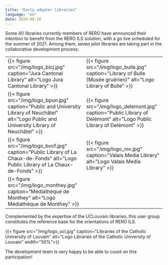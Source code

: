 ```yaml
---
title: "Early adopter libraries"
language: "en"
date: 2020-08-18
---
```


Some 40 libraries currently members of RERO have announced their intention to benefit from the RERO ILS solution, with a go live scheduled for the summer of 2021. Among them, seven pilot libraries are taking part in the collaborative development process:

|   |   |
| ------ | ----------- |
| {{< figure src="/img/logo_bicj.jpg" caption="Jura Cantonal Library" alt="Logo Jura Cantonal Library" >}} | {{< figure src="/img/logo_bulle.jpg" caption="Library of Bulle (Musée gruérien)" alt="Logo Library of Bulle" >}} |
| {{< figure src="/img/logo_bpun.jpg" caption="Public and University Library of Neuchâtel" alt="Logo Public and University Library of Neuchâtel" >}} | {{< figure src="/img/logo_delemont.jpg" caption="Public Library of Delémont" alt="Logo Public Library of Delémont" >}} |
| {{< figure src="/img/logo_bvcf.jpg" caption="Public Library of La Chaux-de-Fonds" alt="Logo Public Library of La Chaux-de-Fonds" >}} | {{< figure src="/img/logo_mv.jpg" caption="Valais Media Library" alt="Logo Valais Media Library" >}} |
| {{< figure src="/img/logo_monthey.jpg" caption="Médiathèque de Monthey" alt="Logo Médiathèque de Monthey" >}} | |

Complemented by the expertise of the UCLouvain libraries, this user group constitutes the reference base for the orientations of RERO ILS.

{{< figure src="/img/logo_ucl.jpg" caption="Libraries of the Catholic University of Louvain" alt="Logo Libraries of the Catholic University of Louvain" width="50%">}}

The development team is very happy to be able to count on this participation!